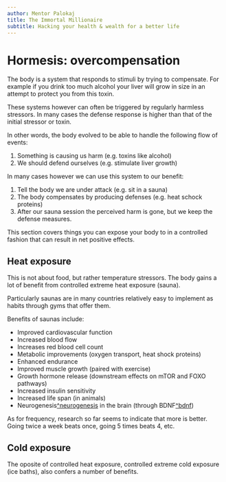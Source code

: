 ```yaml
---
author: Mentor Palokaj
title: The Immortal Millionaire
subtitle: Hacking your health & wealth for a better life
---
```


# Hormesis: overcompensation

The body is a system that responds to stimuli by trying to compensate. For example if you drink too much alcohol your liver will grow in size in an attempt to protect you from this toxin.

These systems however can often be triggered by regularly harmless stressors. In many cases the defense response is higher than that of the initial stressor or toxin.

In other words, the body evolved to be able to handle the following flow of events:

1. Something is causing us harm (e.g. toxins like alcohol)
2. We should defend ourselves (e.g. stimulate liver growth)

In many cases however we can use this system to our benefit:

1. Tell the body we are under attack (e.g. sit in a sauna)
2. The body compensates by producing defenses (e.g. heat schock proteins)
3. After our sauna session the perceived harm is gone, but we keep the defense measures.

This section covers things you can expose your body to in a controlled fashion that can result in net positive effects.

## Heat exposure

This is not about food, but rather temperature stressors. The body gains a lot of benefit from controlled extreme heat exposure (sauna).

Particularly saunas are in many countries relatively easy to implement as habits through gyms that offer them.

Benefits of saunas include:

- Improved cardiovascular function
- Increased blood flow
- Increases red blood cell count
- Metabolic improvements (oxygen transport, heat shock proteins)
- Enhanced endurance
- Improved muscle growth (paired with exercise)
- Growth hormone release (downstream effects on mTOR and FOXO pathways)
- Increased insulin sensitivity
- Increased life span (in animals)
- Neurogenesis[^neurogenesis]() in the brain (through BDNF[^bdnf]())

As for frequency, research so far seems to indicate that more is better. Going twice a week beats once, going 5 times beats 4, etc.

## Cold exposure

The oposite of controlled heat exposure, controlled extreme cold exposure (ice baths), also confers a number of benefits.

